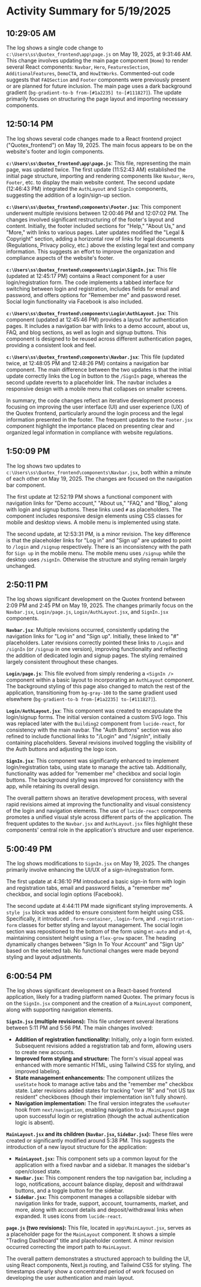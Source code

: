 # Activity Summary for 5/19/2025

## 10:29:05 AM
The log shows a single code change to `c:\Users\ss\Quotex_frontend\app\page.js` on May 19, 2025, at 9:31:46 AM.  This change involves updating the main page component (`Home`) to render several React components: `Navbar`, `Hero`, `FeaturesSection`, `AdditionalFeatures`, `DemoCTA`, and `HowItWorks`.  Commented-out code suggests that `FAQSection` and `Footer` components were previously present or are planned for future inclusion. The main page uses a dark background gradient (`bg-gradient-to-b from-[#1a2235] to-[#111827]`). The update primarily focuses on structuring the page layout and importing necessary components.


## 12:50:14 PM
The log shows several code changes made to a React frontend project ("Quotex_frontend") on May 19, 2025.  The main focus appears to be on the website's footer and login components.

**`c:\Users\ss\Quotex_frontend\app\page.js`**: This file, representing the main page, was updated twice.  The first update (11:52:43 AM) established the initial page structure, importing and rendering components like `Navbar`, `Hero`, `Footer`, etc. to display the main website content. The second update (12:46:43 PM) integrated the `AuthLayout` and `SignIn` components, suggesting the addition of a login/sign-up section.

**`c:\Users\ss\Quotex_frontend\components\Footer.jsx`**: This component underwent multiple revisions between 12:00:46 PM and 12:07:02 PM. The changes involved significant restructuring of the footer's layout and content.  Initially, the footer included sections for "Help," "About Us," and "More," with links to various pages. Later updates modified the "Legal & Copyright" section, adding a horizontal row of links for legal documents (Regulations, Privacy policy, etc.) above the existing legal text and company information.  This suggests an effort to improve the organization and compliance aspects of the website's footer.

**`c:\Users\ss\Quotex_frontend\components\Login\SignIn.jsx`**:  This file (updated at 12:45:17 PM) contains a React component for a user login/registration form. The code implements a tabbed interface for switching between login and registration, includes fields for email and password, and offers options for "Remember me" and password reset. Social login functionality via Facebook is also included.

**`c:\Users\ss\Quotex_frontend\components\Login\AuthLayout.jsx`**: This component (updated at 12:45:46 PM) provides a layout for authentication pages.  It includes a navigation bar with links to a demo account, about us, FAQ, and blog sections, as well as login and signup buttons. This component is designed to be reused across different authentication pages, providing a consistent look and feel.

**`c:\Users\ss\Quotex_frontend\components\Navbar.jsx`**:  This file (updated twice, at 12:48:05 PM and 12:48:26 PM) contains a navigation bar component. The main difference between the two updates is that the initial update correctly links the Log in button to the `/SignIn` page, whereas the second update reverts to a placeholder link.  The navbar includes a responsive design with a mobile menu that collapses on smaller screens.


In summary, the code changes reflect an iterative development process focusing on improving the user interface (UI) and user experience (UX) of the Quotex frontend, particularly around the login process and the legal information presented in the footer. The frequent updates to the `Footer.jsx` component highlight the importance placed on presenting clear and organized legal information in compliance with website regulations.


## 1:50:09 PM
The log shows two updates to `c:\Users\ss\Quotex_frontend\components\Navbar.jsx`, both within a minute of each other on May 19, 2025.  The changes are focused on the navigation bar component.

The first update at 12:52:19 PM shows a functional component with navigation links for "Demo account," "About us," "FAQ," and "Blog," along with login and signup buttons.  These links used `#` as placeholders.  The component includes responsive design elements using CSS classes for mobile and desktop views. A mobile menu is implemented using state.

The second update, at 12:53:31 PM, is a minor revision. The key difference is that the placeholder links for "Log in" and "Sign up" are updated to point to `/login` and `/signup` respectively. There is an inconsistency with the path for `Sign up` in the mobile menu.  The mobile menu uses `/signup` while the desktop uses `/signIn`.  Otherwise the structure and styling remain largely unchanged.


## 2:50:11 PM
The log shows significant development on the Quotex frontend between 2:09 PM and 2:45 PM on May 19, 2025.  The changes primarily focus on the `Navbar.jsx`, `Login/page.js`,  `Login/AuthLayout.jsx`, and `SignIn.jsx` components.

**`Navbar.jsx`**:  Multiple revisions occurred, consistently updating the navigation links for "Log in" and "Sign up". Initially, these linked to "#" placeholders.  Later revisions correctly pointed these links to `/Login` and `/signIn` (or `/signup` in one version), improving functionality and reflecting the addition of dedicated login and signup pages. The styling remained largely consistent throughout these changes.

**`Login/page.js`**: This file evolved from simply rendering a `<SignIn />` component within a basic layout to incorporating an `AuthLayout` component. The background styling of this page also changed to match the rest of the application, transitioning from `bg-gray-100` to the same gradient used elsewhere (`bg-gradient-to-b from-[#1a2235] to-[#111827]`).

**`Login/AuthLayout.jsx`**: This component was created to encapsulate the login/signup forms.  The initial version contained a custom SVG logo. This was replaced later with the `Building2` component from `lucide-react`, for consistency with the main navbar.  The "Auth Buttons" section was also refined to include functional links to "/Login" and "/signIn", initially containing placeholders.  Several revisions involved toggling the visibility of the Auth buttons and adjusting the logo icon.

**`SignIn.jsx`**: This component was significantly enhanced to implement login/registration tabs, using state to manage the active tab.  Additionally, functionality was added for "remember me" checkbox and social login buttons. The background styling was improved for consistency with the app, while retaining its overall design.



The overall pattern shows an iterative development process, with several rapid revisions aimed at improving the functionality and visual consistency of the login and navigation elements.  The use of `lucide-react` components promotes a unified visual style across different parts of the application.  The frequent updates to the `Navbar.jsx` and `AuthLayout.jsx` files highlight these components' central role in the application's structure and user experience.


## 5:00:49 PM
The log shows modifications to `SignIn.jsx`  on May 19, 2025.  The changes primarily involve enhancing the UI/UX of a sign-in/registration form.

The first update at 4:36:10 PM introduced a basic sign-in form with login and registration tabs, email and password fields, a "remember me" checkbox, and social login options (Facebook).

The second update at 4:44:11 PM made significant styling improvements.  A `style jsx` block was added to ensure consistent form height using CSS.  Specifically, it introduced  `.form-container`, `.login-form`, and `.registration-form` classes for better styling and layout management.  The social login section was repositioned to the bottom of the form using `mt-auto` and `pt-6`, maintaining consistent height using a `flex-grow` spacer.  The heading dynamically changes between "Sign In To Your Account" and "Sign Up" based on the selected tab.  No functional changes were made beyond styling and layout adjustments.


## 6:00:54 PM
The log shows significant development on a React-based frontend application, likely for a trading platform named Quotex.  The primary focus is on the `SignIn.jsx` component and the creation of a `MainLayout` component, along with supporting navigation elements.

**`SignIn.jsx` (multiple revisions):**  This file underwent several iterations between 5:11 PM and 5:56 PM.  The main changes involved:

* **Addition of registration functionality:** Initially, only a login form existed.  Subsequent revisions added a registration tab and form, allowing users to create new accounts.
* **Improved form styling and structure:** The form's visual appeal was enhanced with more semantic HTML, using Tailwind CSS for styling,  and improved labeling.
* **State management enhancements:** The component utilizes the `useState` hook to manage active tabs and the "remember me" checkbox state.  Later revisions added states for tracking "over 18" and "not US tax resident" checkboxes (though their implementation isn't fully shown).
* **Navigation implementation:** The final version integrates the `useRouter` hook from `next/navigation`, enabling navigation to a `/MainLayout` page upon successful login or registration (though the actual authentication logic is absent).

**`MainLayout.jsx` and its children (`NavBar.jsx`, `SideBar.jsx`):**  These files were created or significantly modified around 5:38 PM.  This suggests the introduction of a new layout structure for the application:

* **`MainLayout.jsx`:** This component sets up a common layout for the application with a fixed navbar and a sidebar. It manages the sidebar's open/closed state.
* **`NavBar.jsx`:** This component renders the top navigation bar, including a logo, notifications, account balance display, deposit and withdrawal buttons, and a toggle button for the sidebar.
* **`SideBar.jsx`:** This component manages a collapsible sidebar with navigation links for trade, support, account, tournaments, market, and more, along with account details and deposit/withdrawal links when expanded.  It uses icons from `lucide-react`.

**`page.js` (two revisions):** This file, located in `app\MainLayout.jsx`, serves as a placeholder page for the `MainLayout` component.  It shows a simple "Trading Dashboard" title and placeholder content. A minor revision occurred correcting the import path to `MainLayout`.

The overall pattern demonstrates a structured approach to building the UI, using React components, Next.js routing, and Tailwind CSS for styling.  The timestamps clearly show a concentrated period of work focused on developing the user authentication and main layout.
